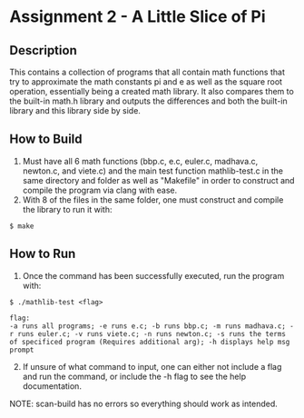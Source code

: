 # Assignment 2 - A Little Slice of Pi

## Description
This contains a collection of programs that all contain math functions that try to approximate the math constants pi and e as well as the square root operation, essentially being a created math library. It also compares them to the built-in math.h library and outputs the differences and both the built-in library and this library side by side.

## How to Build
1. Must have all 6 math functions (bbp.c, e.c, euler.c, madhava.c, newton.c, and viete.c) and the main  test function mathlib-test.c in the same directory and folder as well as "Makefile" in order to construct and compile the program via clang with ease.
2. With 8 of the files in the same folder, one must construct and compile the library to run it with:
```
$ make
```

## How to Run
1. Once the command has been successfully executed, run the program with:
```
$ ./mathlib-test <flag>

flag:
-a runs all programs; -e runs e.c; -b runs bbp.c; -m runs madhava.c; -r runs euler.c; -v runs viete.c; -n runs newton.c; -s runs the terms of specificed program (Requires additional arg); -h displays help msg prompt
```
2. If unsure of what command to input, one can either not include a flag and run the command, or include the -h flag to see the help documentation.


NOTE: scan-build has no errors so everything should work as intended.

